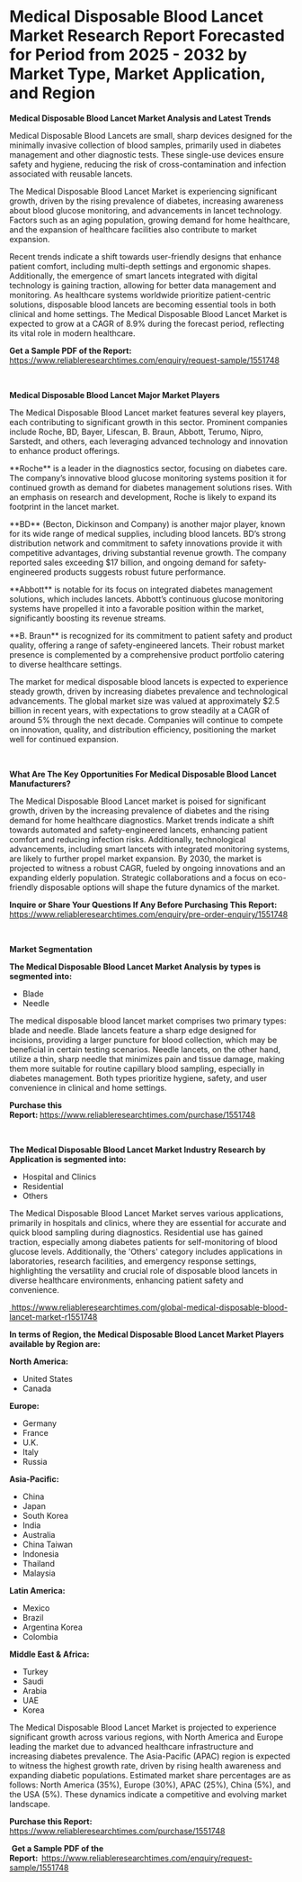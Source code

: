 <p><h1>Medical Disposable Blood Lancet Market Research Report Forecasted for Period from 2025 -  2032 by Market Type, Market Application, and Region</h1></p><p><strong>Medical Disposable Blood Lancet Market Analysis and Latest Trends</strong></p>
<p><p>Medical Disposable Blood Lancets are small, sharp devices designed for the minimally invasive collection of blood samples, primarily used in diabetes management and other diagnostic tests. These single-use devices ensure safety and hygiene, reducing the risk of cross-contamination and infection associated with reusable lancets. </p><p>The Medical Disposable Blood Lancet Market is experiencing significant growth, driven by the rising prevalence of diabetes, increasing awareness about blood glucose monitoring, and advancements in lancet technology. Factors such as an aging population, growing demand for home healthcare, and the expansion of healthcare facilities also contribute to market expansion. </p><p>Recent trends indicate a shift towards user-friendly designs that enhance patient comfort, including multi-depth settings and ergonomic shapes. Additionally, the emergence of smart lancets integrated with digital technology is gaining traction, allowing for better data management and monitoring. As healthcare systems worldwide prioritize patient-centric solutions, disposable blood lancets are becoming essential tools in both clinical and home settings. The Medical Disposable Blood Lancet Market is expected to grow at a CAGR of 8.9% during the forecast period, reflecting its vital role in modern healthcare.</p></p>
<p><strong>Get a Sample PDF of the Report:&nbsp;</strong> <a href="https://www.reliableresearchtimes.com/enquiry/request-sample/1551748?utm_campaign=3108&utm_medium=2&utm_source=Github&utm_content=ia&utm_term=14042025&utm_id=medical-disposable-blood-lancet">https://www.reliableresearchtimes.com/enquiry/request-sample/1551748</a></p>
<p>&nbsp;</p>
<p><strong>Medical Disposable Blood Lancet Major Market Players</strong></p>
<p><p>The Medical Disposable Blood Lancet market features several key players, each contributing to significant growth in this sector. Prominent companies include Roche, BD, Bayer, Lifescan, B. Braun, Abbott, Terumo, Nipro, Sarstedt, and others, each leveraging advanced technology and innovation to enhance product offerings.</p><p>**Roche** is a leader in the diagnostics sector, focusing on diabetes care. The company’s innovative blood glucose monitoring systems position it for continued growth as demand for diabetes management solutions rises. With an emphasis on research and development, Roche is likely to expand its footprint in the lancet market.</p><p>**BD** (Becton, Dickinson and Company) is another major player, known for its wide range of medical supplies, including blood lancets. BD’s strong distribution network and commitment to safety innovations provide it with competitive advantages, driving substantial revenue growth. The company reported sales exceeding $17 billion, and ongoing demand for safety-engineered products suggests robust future performance.</p><p>**Abbott** is notable for its focus on integrated diabetes management solutions, which includes lancets. Abbott’s continuous glucose monitoring systems have propelled it into a favorable position within the market, significantly boosting its revenue streams.</p><p>**B. Braun** is recognized for its commitment to patient safety and product quality, offering a range of safety-engineered lancets. Their robust market presence is complemented by a comprehensive product portfolio catering to diverse healthcare settings.</p><p>The market for medical disposable blood lancets is expected to experience steady growth, driven by increasing diabetes prevalence and technological advancements. The global market size was valued at approximately $2.5 billion in recent years, with expectations to grow steadily at a CAGR of around 5% through the next decade. Companies will continue to compete on innovation, quality, and distribution efficiency, positioning the market well for continued expansion.</p></p>
<p>&nbsp;</p>
<p><strong>What Are The Key Opportunities For Medical Disposable Blood Lancet Manufacturers?</strong></p>
<p><p>The Medical Disposable Blood Lancet market is poised for significant growth, driven by the increasing prevalence of diabetes and the rising demand for home healthcare diagnostics. Market trends indicate a shift towards automated and safety-engineered lancets, enhancing patient comfort and reducing infection risks. Additionally, technological advancements, including smart lancets with integrated monitoring systems, are likely to further propel market expansion. By 2030, the market is projected to witness a robust CAGR, fueled by ongoing innovations and an expanding elderly population. Strategic collaborations and a focus on eco-friendly disposable options will shape the future dynamics of the market.</p></p>
<p><strong>Inquire or Share Your Questions If Any Before Purchasing This Report:</strong> <a href="https://www.reliableresearchtimes.com/enquiry/pre-order-enquiry/1551748?utm_campaign=3108&utm_medium=2&utm_source=Github&utm_content=ia&utm_term=14042025&utm_id=medical-disposable-blood-lancet">https://www.reliableresearchtimes.com/enquiry/pre-order-enquiry/1551748</a></p>
<p>&nbsp;</p>
<p><strong>Market Segmentation</strong></p>
<p><strong>The Medical Disposable Blood Lancet Market Analysis by types is segmented into:</strong></p>
<p><ul><li>Blade</li><li>Needle</li></ul></p>
<p><p>The medical disposable blood lancet market comprises two primary types: blade and needle. Blade lancets feature a sharp edge designed for incisions, providing a larger puncture for blood collection, which may be beneficial in certain testing scenarios. Needle lancets, on the other hand, utilize a thin, sharp needle that minimizes pain and tissue damage, making them more suitable for routine capillary blood sampling, especially in diabetes management. Both types prioritize hygiene, safety, and user convenience in clinical and home settings.</p></p>
<p><strong>Purchase this Report:&nbsp;</strong><a href="https://www.reliableresearchtimes.com/purchase/1551748?utm_campaign=3108&utm_medium=2&utm_source=Github&utm_content=ia&utm_term=14042025&utm_id=medical-disposable-blood-lancet">https://www.reliableresearchtimes.com/purchase/1551748</a></p>
<p>&nbsp;</p>
<p><strong>The Medical Disposable Blood Lancet Market Industry Research by Application is segmented into:</strong></p>
<p><ul><li>Hospital and Clinics</li><li>Residential</li><li>Others</li></ul></p>
<p><p>The Medical Disposable Blood Lancet Market serves various applications, primarily in hospitals and clinics, where they are essential for accurate and quick blood sampling during diagnostics. Residential use has gained traction, especially among diabetes patients for self-monitoring of blood glucose levels. Additionally, the 'Others' category includes applications in laboratories, research facilities, and emergency response settings, highlighting the versatility and crucial role of disposable blood lancets in diverse healthcare environments, enhancing patient safety and convenience.</p></p>
<p><a href="https://www.reliableresearchtimes.com/global-medical-disposable-blood-lancet-market-r1551748?utm_campaign=3108&utm_medium=2&utm_source=Github&utm_content=ia&utm_term=14042025&utm_id=medical-disposable-blood-lancet">&nbsp;https://www.reliableresearchtimes.com/global-medical-disposable-blood-lancet-market-r1551748</a></p>
<p><strong>In terms of Region, the Medical Disposable Blood Lancet Market Players available by Region are:</strong></p>
<p>
    <p> <strong> North America: </strong>
        <ul>
            <li>United States</li>
            <li>Canada</li>
        </ul>
        </p> 
    <p> <strong> Europe: </strong>
        <ul>
            <li>Germany</li>
            <li>France</li>
            <li>U.K.</li>
            <li>Italy</li>
            <li>Russia</li>
        </ul>
        </p> 
    <p> <strong> Asia-Pacific: </strong>
        <ul>
            <li>China</li>
            <li>Japan</li>
            <li>South Korea</li>
            <li>India</li>
            <li>Australia</li>
            <li>China Taiwan</li>
            <li>Indonesia</li>
            <li>Thailand</li>
            <li>Malaysia</li>
        </ul>
        </p> 
    <p> <strong> Latin America: </strong>
        <ul>
            <li>Mexico</li>
            <li>Brazil</li>
            <li>Argentina Korea</li>
            <li>Colombia</li>
        </ul>
        </p> 
    <p> <strong> Middle East & Africa: </strong>
        <ul>
            <li>Turkey</li>
            <li>Saudi</li>
            <li>Arabia</li>
            <li>UAE</li>
            <li>Korea</li>
        </ul>
    </p>
    </p>
<p><p>The Medical Disposable Blood Lancet Market is projected to experience significant growth across various regions, with North America and Europe leading the market due to advanced healthcare infrastructure and increasing diabetes prevalence. The Asia-Pacific (APAC) region is expected to witness the highest growth rate, driven by rising health awareness and expanding diabetic populations. Estimated market share percentages are as follows: North America (35%), Europe (30%), APAC (25%), China (5%), and the USA (5%). These dynamics indicate a competitive and evolving market landscape.</p></p>
<p><strong>Purchase this Report: </strong><a href="https://www.reliableresearchtimes.com/purchase/1551748?utm_campaign=3108&utm_medium=2&utm_source=Github&utm_content=ia&utm_term=14042025&utm_id=medical-disposable-blood-lancet">https://www.reliableresearchtimes.com/purchase/1551748</a></p>
<p>&nbsp;<strong>Get a Sample PDF of the Report:&nbsp;&nbsp;</strong><a href="https://www.reliableresearchtimes.com/enquiry/request-sample/1551748?utm_campaign=3108&utm_medium=2&utm_source=Github&utm_content=ia&utm_term=14042025&utm_id=medical-disposable-blood-lancet">https://www.reliableresearchtimes.com/enquiry/request-sample/1551748</a></p>
<p><strong></strong></p>
<p><p></p><p></p><p></p></p>